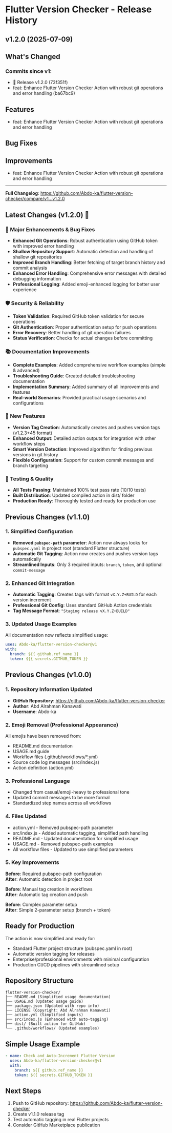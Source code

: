 # Flutter Version Checker - Release History

## v1.2.0 (2025-07-09)

## What's Changed

### Commits since v1:
- 🚀 Release v1.2.0 (73f351f)
- feat: Enhance Flutter Version Checker Action with robust git operations and error handling (ba67bc9)

## Features
- feat: Enhance Flutter Version Checker Action with robust git operations and error handling

## Bug Fixes

## Improvements
- feat: Enhance Flutter Version Checker Action with robust git operations and error handling

---
**Full Changelog**: https://github.com/Abdo-ka/flutter-version-checker/compare/v1...v1.2.0



## Latest Changes (v1.2.0) 🚀

### 🔧 Major Enhancements & Bug Fixes
- **Enhanced Git Operations**: Robust authentication using GitHub token with improved error handling
- **Shallow Repository Support**: Automatic detection and handling of shallow git repositories
- **Improved Branch Handling**: Better fetching of target branch history and commit analysis
- **Enhanced Error Handling**: Comprehensive error messages with detailed debugging information
- **Professional Logging**: Added emoji-enhanced logging for better user experience

### 🛡️ Security & Reliability
- **Token Validation**: Required GitHub token validation for secure operations
- **Git Authentication**: Proper authentication setup for push operations
- **Error Recovery**: Better handling of git operation failures
- **Status Verification**: Checks for actual changes before committing

### 📚 Documentation Improvements
- **Complete Examples**: Added comprehensive workflow examples (simple & advanced)
- **Troubleshooting Guide**: Created detailed troubleshooting documentation
- **Implementation Summary**: Added summary of all improvements and features
- **Real-world Scenarios**: Provided practical usage scenarios and configurations

### 🎯 New Features
- **Version Tag Creation**: Automatically creates and pushes version tags (v1.2.3+45 format)
- **Enhanced Output**: Detailed action outputs for integration with other workflow steps
- **Smart Version Detection**: Improved algorithm for finding previous versions in git history
- **Flexible Configuration**: Support for custom commit messages and branch targeting

### 🧪 Testing & Quality
- **All Tests Passing**: Maintained 100% test pass rate (10/10 tests)
- **Built Distribution**: Updated compiled action in dist/ folder
- **Production Ready**: Thoroughly tested and ready for production use

## Previous Changes (v1.1.0)

### 1. Simplified Configuration
- **Removed `pubspec-path` parameter**: Action now always looks for `pubspec.yaml` in project root (standard Flutter structure)
- **Automatic Git Tagging**: Action now creates and pushes version tags automatically
- **Streamlined Inputs**: Only 3 required inputs: `branch`, `token`, and optional `commit-message`

### 2. Enhanced Git Integration
- **Automatic Tagging**: Creates tags with format `vX.Y.Z+BUILD` for each version increment
- **Professional Git Config**: Uses standard GitHub Action credentials
- **Tag Message Format**: `"Staging release vX.Y.Z+BUILD"`

### 3. Updated Usage Examples
All documentation now reflects simplified usage:
```yaml
uses: Abdo-ka/flutter-version-checker@v1
with:
  branch: ${{ github.ref_name }}
  token: ${{ secrets.GITHUB_TOKEN }}
```

##  Previous Changes (v1.0.0)

### 1. Repository Information Updated
- **GitHub Repository**: https://github.com/Abdo-ka/flutter-version-checker
- **Author**: Abd Alrahman Kanawati
- **Username**: Abdo-ka

### 2. Emoji Removal (Professional Appearance)
All emojis have been removed from:
- README.md documentation
- USAGE.md guide  
- Workflow files (.github/workflows/*.yml)
- Source code log messages (src/index.js)
- Action definition (action.yml)

### 3. Professional Language
- Changed from casual/emoji-heavy to professional tone
- Updated commit messages to be more formal
- Standardized step names across all workflows

### 4. Files Updated
- action.yml - Removed pubspec-path parameter
- src/index.js - Added automatic tagging, simplified path handling
- README.md - Updated documentation for simplified usage
- USAGE.md - Removed pubspec-path examples
- All workflow files - Updated to use simplified parameters

### 5. Key Improvements
**Before**: Required pubspec-path configuration  
**After**: Automatic detection in project root

**Before**: Manual tag creation in workflows  
**After**: Automatic tag creation and push

**Before**: Complex parameter setup  
**After**: Simple 2-parameter setup (branch + token)

## Ready for Production
The action is now simplified and ready for:
- Standard Flutter project structure (pubspec.yaml in root)
- Automatic version tagging for releases
- Enterprise/professional environments with minimal configuration
- Production CI/CD pipelines with streamlined setup

## Repository Structure
```
flutter-version-checker/
├── README.md (Simplified usage documentation)
├── USAGE.md (Updated usage guide)
├── package.json (Updated with repo info)
├── LICENSE (Copyright: Abd Alrahman Kanawati)
├── action.yml (Simplified inputs)
├── src/index.js (Enhanced with auto-tagging)
├── dist/ (Built action for GitHub)
└── .github/workflows/ (Updated examples)
```

## Simple Usage Example
```yaml
- name: Check and Auto-Increment Flutter Version
  uses: Abdo-ka/flutter-version-checker@v1
  with:
    branch: ${{ github.ref_name }}
    token: ${{ secrets.GITHUB_TOKEN }}
```

## Next Steps
1. Push to GitHub repository: https://github.com/Abdo-ka/flutter-version-checker
2. Create v1.1.0 release tag
3. Test automatic tagging in real Flutter projects
4. Consider GitHub Marketplace publication
